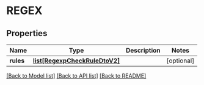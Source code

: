 # REGEX

## Properties
Name | Type | Description | Notes
------------ | ------------- | ------------- | -------------
**rules** | [**list[RegexpCheckRuleDtoV2]**](RegexpCheckRuleDtoV2.md) |  | [optional] 

[[Back to Model list]](../README.md#documentation-for-models) [[Back to API list]](../README.md#documentation-for-api-endpoints) [[Back to README]](../README.md)



